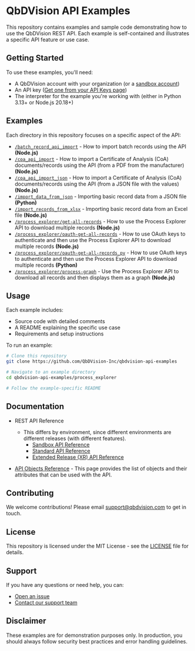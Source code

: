 # QbDVision API Examples

This repository contains examples and sample code demonstrating how to use the
QbDVision REST API. Each example is self-contained and illustrates a specific
API feature or use case.

## Getting Started

To use these examples, you'll need:

- A QbDVision account with your organization (or
  a [sandbox account](https://sandbox.qbdvision.com/))
- An API
  key ([Get one from your API Keys page](https://sandbox.qbdvision.com/users/list.html?showAPIKeys=true))
- The interpreter for the example you're working with (either in Python 3.13+ or
  Node.js 20.18+)

## Examples

Each directory in this repository focuses on a specific aspect of the API:

- [`/batch_record_api_import`](/src/examples/batch_record_api_import) - How to
  import batch records using the API **(Node.js)**
- [`/coa_api_import`](/src/examples/coa_api_import) - How to import a
  Certificate of Analysis (CoA) documents/records using the API (from a PDF from the manufacturer) **(Node.js)**
- [`/coa_api_import_json`](/src/examples/coa_api_import_json) - How to import a
  Certificate of Analysis (CoA) documents/records using the API (from a JSON file with the values) **(Node.js)**
- [`/import_data_from_json`](/src/examples/import_data_from_json) - Importing
  basic record data from a JSON file **(Python)**
- [`/import_records_from_xlsx`](/src/examples/import_records_from_xlsx) - Importing
  basic record data from an Excel file **(Node.js)**
- [`/process_explorer/get-all-records`](/src/examples/process_explorer/get-all-records) - How to use the Process
  Explorer API to download multiple records **(Node.js)**
- [`/process_explorer/oauth-get-all-records`](/src/examples/process_explorer/oauth-get-all-records) - How to use OAuth keys to authenticate and then use the Process
  Explorer API to download multiple records **(Node.js)**
- [`/process_explorer/oauth-get-all-records_py`](/src/examples/process_explorer/oauth-get-all-records-py) - How to use OAuth keys to authenticate and then use the Process
  Explorer API to download multiple records **(Python)**
- [`/process_explorer/process-graph`](/src/examples/process_explorer/process-graph) - Use the Process
  Explorer API to download all records and then displays them as a graph **(Node.js)**

## Usage

Each example includes:

- Source code with detailed comments
- A README explaining the specific use case
- Requirements and setup instructions

To run an example:

```bash
# Clone this repository
git clone https://github.com/QbDVision-Inc/qbdvision-api-examples

# Navigate to an example directory
cd qbdvision-api-examples/process_explorer 

# Follow the example-specific README
```

## Documentation

* REST API Reference
  * This differs by environment, since different environments are different releases (with different features).
    * [Sandbox API Reference](https://sandbox.qbdvision.com/restAPI/index.html)
    * [Standard API Reference](https://login.qbdvision.com/restAPI/index.html)
    * [Extended Release (XR) API Reference](https://validated.qbdvision.com/restAPI/index.html)
  
* [API Objects Reference](https://cherrycircle.atlassian.net/wiki/spaces/QK/pages/2412478489/QbDVision+API+Objects) - 
This page provides the list of objects and their attributes that can be used with the API.

## Contributing

We welcome contributions! Please email support@qbdvision.com to get in touch.

## License

This repository is licensed under the MIT License - see the [LICENSE](/LICENSE)
file for details.

## Support

If you have any questions or need help, you can:
* [Open an issue](http://support.qbdvision.com/)
* [Contact our support team](mailto:support@qbdvision.com)

## Disclaimer

These examples are for demonstration purposes only. In production, you should
always follow security best practices and error handling guidelines.
